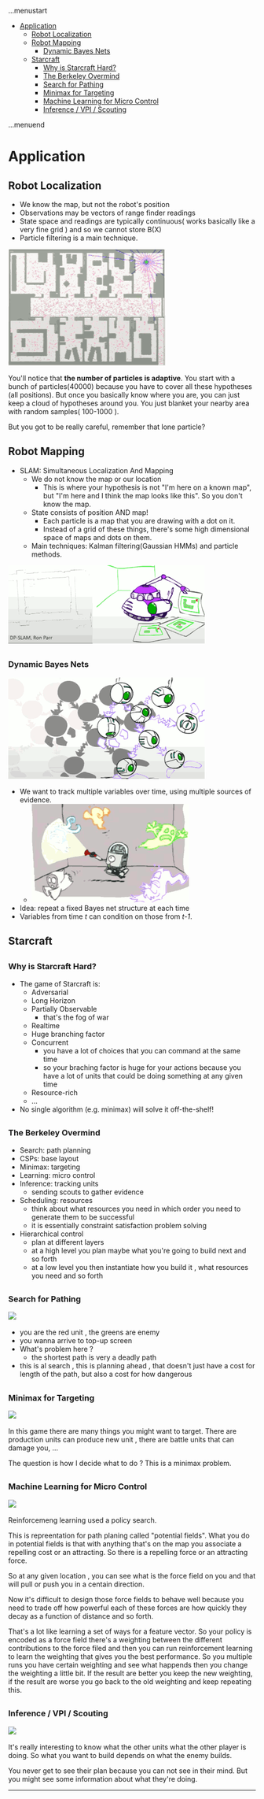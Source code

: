 ...menustart

- [Application](#e498749f3c42246d50b15c81c101d988)
    - [Robot Localization](#cb8f3326ecf05b343100368b1fce61b4)
    - [Robot Mapping](#456efe59f69acce2f3949ed5ec0af420)
        - [Dynamic Bayes Nets](#454b37c010b6257ca4e55d1017b11b5f)
    - [Starcraft](#8a6f8fa384efc23dcdcc19e7384bdc45)
        - [Why is Starcraft Hard?](#1fb75cfb7fe7923ca2bab57e2ebead57)
        - [The Berkeley Overmind](#8ae5d98a904e4bd489a504ec2b2154da)
        - [Search for Pathing](#b5c737bc93e07f225f5df7fc55d33245)
        - [Minimax for Targeting](#6f47e9d670285b5ac6e4db3ff10372d1)
        - [Machine Learning for Micro Control](#561c4a6fa7b27afca6a8b0eb8bf58887)
        - [Inference / VPI / Scouting](#85068d975072cc7193a0e53faa6e51ec)

...menuend


<h2 id="e498749f3c42246d50b15c81c101d988"></h2>


# Application 


<h2 id="cb8f3326ecf05b343100368b1fce61b4"></h2>


## Robot Localization

- We know the map, but not the robot's position
- Observations may be vectors of range finder readings
- State space and readings are typically continuous( works basically like a very fine grid ) and so we cannot store B(X)
- Particle filtering is a main technique.

![](../imgs/cs188_hmm_appli_robot_loc.png)

You'll notice that **the number of particles is adaptive**. You start with a bunch of particles(40000) because you have to cover all these hypotheses (all positions). But once you basically know where you are, you can just keep a cloud of hypotheses around you. You just blanket your nearby area with random samples( 100-1000 ).

But you got to be really careful, remember that lone particle?


<h2 id="456efe59f69acce2f3949ed5ec0af420"></h2>


## Robot Mapping

- SLAM: Simultaneous Localization And Mapping
    - We do not know the map or our location
        - This is where your hypothesis is not "I'm here on a known map", but "I'm here and I think the map looks like this". So you don't know the map.
    - State consists of position AND map!
        - Each particle is a map that you are drawing with a dot on it.
        - Instead of a grid of these things, there's some high dimensional space of maps and dots on them.
    - Main techniques: Kalman filtering(Gaussian HMMs) and particle methods.

![](../imgs/cs188_hmm_appli_robot_mapping.png)


<h2 id="454b37c010b6257ca4e55d1017b11b5f"></h2>


### Dynamic Bayes Nets

![](../imgs/cs_188_dynamic_bayes_net.png)

- We want to track multiple variables over time, using multiple sources of evidence.
    - ![](../imgs/cs188_dbns.png)
- Idea: repeat a fixed Bayes net structure at each time
- Variables from time *t* can condition on those from *t-1*.







<h2 id="8a6f8fa384efc23dcdcc19e7384bdc45"></h2>


## Starcraft

<h2 id="1fb75cfb7fe7923ca2bab57e2ebead57"></h2>


### Why is Starcraft Hard?

- The game of Starcraft is:
    - Adversarial
    - Long Horizon
    - Partially Observable
        - that's the fog of war 
    - Realtime
    - Huge branching factor
    - Concurrent
        - you have a lot of choices that you can command at the same time 
        - so your braching factor is huge for your actions because you have a lot of units that could be doing something at any given time 
    - Resource-rich
    -  …
- No single algorithm (e.g. minimax) will solve it off-the-shelf!
    

<h2 id="8ae5d98a904e4bd489a504ec2b2154da"></h2>


### The Berkeley Overmind

- Search: path planning
- CSPs: base layout
- Minimax: targeting
- Learning: micro control
- Inference: tracking units
    - sending scouts to gather evidence
- Scheduling: resources
    - think about what resources you need in which order you need to generate them to be successful 
    - it is essentially constraint satisfaction problem solving
- Hierarchical control
    - plan at different layers 
    - at a high level you plan maybe what you're going to build next and so forth
    - at a low level you then instantiate how you build it , what resources you need and so forth 

<h2 id="b5c737bc93e07f225f5df7fc55d33245"></h2>


### Search for Pathing

![](../imgs/cs188_application_starcraft_search_for_pathing.png)

- you are the red unit , the greens are enemy 
- you wanna arrive to top-up screen
- What's problem here ?
    - the shortest path is very a deadly path
- this is al search , this is planning ahead , that doesn't just have a cost for length of the path, but also a cost for how dangerous 

 
<h2 id="6f47e9d670285b5ac6e4db3ff10372d1"></h2>


### Minimax for Targeting

![](../imgs/cs188_application_starcraft_minimax_for_targeting.jpg)

In this game there are many things you might want to target.  There are production units can produce new unit , there are battle units that can damage you, ...  

The question is how I decide what to do ?   This is a minimax problem.  

<h2 id="561c4a6fa7b27afca6a8b0eb8bf58887"></h2>


### Machine Learning for Micro Control

![](../imgs/cs188_application_starcraft_micro_control.jpg)

Reinforcemeng learning used a policy search.

This is repreentation for path planing called "potential fields".  What you do in potential fields is that with anything that's on the map you associate a repelling cost or an attracting. So there is a repelling force or an attracting force. 

So at any given location , you can see what is the force field on you and that will pull or push you in a centain direction. 

Now it's difficult to design those force fields to behave well because you need to trade off how powerful each of these forces are how quickly they decay as a function of distance and so forth.

That's a lot like learning a set of ways for a feature vector.  So your policy is encoded as a force field there's a weighting between the different contributions to the force filed and then you can run reinforcement learning to learn the weighting that gives you the best performance.  So you multiple runs you have certain weighting and see what happends then you change the weighting a little bit. If the result are better  you keep the new weighting, if the result are worse you go back to the old weighting and keep repeating this. 


<h2 id="85068d975072cc7193a0e53faa6e51ec"></h2>


### Inference / VPI / Scouting

![](../imgs/cs188_application_starcraft_inference_VPI_scouting.jpg)

It's really interesting to know what the other units what the other player is doing. So what you want to build depends on what the enemy builds.  

You never get to see their plan because you can not see in their mind. But you might see some information  about what they're doing. 


---












